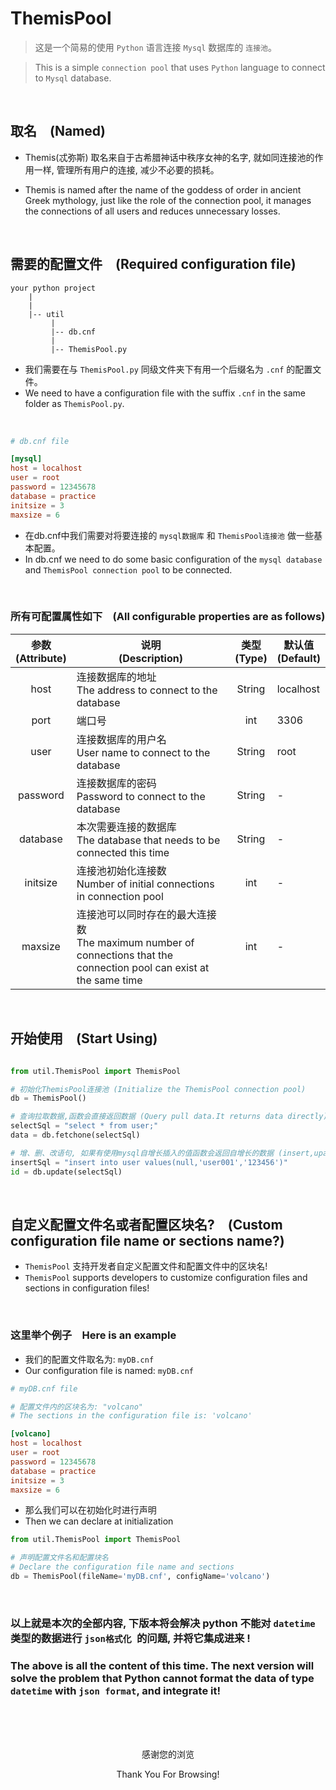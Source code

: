 # ThemisPool
> 这是一个简易的使用 `Python` 语言连接 `Mysql` 数据库的 `连接池`。

> This is a simple `connection pool` that uses `Python` language to connect to `Mysql` database.
<br>

## 取名&emsp;(Named)

- Themis(忒弥斯) 取名来自于古希腊神话中秩序女神的名字, 就如同连接池的作用一样, 管理所有用户的连接, 减少不必要的损耗。

- Themis is named after the name of the goddess of order in ancient Greek mythology, just like the role of the connection pool, it manages the connections of all users and reduces unnecessary losses.

<br>

## 需要的配置文件&emsp;(Required configuration file)
```
your python project
    |
    |
    |-- util
         |
         |-- db.cnf
         |
         |-- ThemisPool.py
```
- 我们需要在与 `ThemisPool.py` 同级文件夹下有用一个后缀名为 `.cnf` 的配置文件。
- We need to have a configuration file with the suffix `.cnf` in the same folder as `ThemisPool.py`.

<br>

```cnf
# db.cnf file

[mysql]
host = localhost
user = root
password = 12345678
database = practice
initsize = 3
maxsize = 6
```
- 在db.cnf中我们需要对将要连接的 `mysql数据库` 和 `ThemisPool连接池` 做一些基本配置。
- In db.cnf we need to do some basic configuration of the `mysql database` and `ThemisPool connection pool` to be connected.

<br>

### 所有可配置属性如下&emsp;(All configurable properties are as follows)
|参数<br>(Attribute)|说明<br>(Description)|类型<br>(Type)|默认值<br>(Default)|
|:-:|---|:-:|---|
|host|连接数据库的地址<br>The address to connect to the database|String|localhost|
| port | 端口号 | int | 3306 |
|user|连接数据库的用户名<br>User name to connect to the database|String|root|
|password|连接数据库的密码<br>Password to connect to the database|String|-|
|database|本次需要连接的数据库<br>The database that needs to be connected this time|String|-|
|initsize|连接池初始化连接数<br>Number of initial connections in connection pool|int|-|
|maxsize|连接池可以同时存在的最大连接数<br>The maximum number of connections that the connection pool can exist at the same time|int|-|


<br>

## 开始使用&emsp;(Start Using)
```python

from util.ThemisPool import ThemisPool

# 初始化ThemisPool连接池 (Initialize the ThemisPool connection pool)
db = ThemisPool()

# 查询拉取数据,函数会直接返回数据 (Query pull data.It returns data directly)
selectSql = "select * from user;"
data = db.fetchone(selectSql)

# 增、删、改语句, 如果有使用mysql自增长插入的值函数会返回自增长的数据 (insert,upate delete and alter. If there is a value function inserted using mysql self-growth, it will return self-growth data)
insertSql = "insert into user values(null,'user001','123456')"
id = db.update(selectSql)


```

<br>

## 自定义配置文件名或者配置区块名?&emsp;(Custom configuration file name or sections name?)
- `ThemisPool` 支持开发者自定义配置文件和配置文件中的区块名!
- `ThemisPool` supports developers to customize configuration files and sections in configuration files!

<br>

### 这里举个例子&emsp;Here is an example

- 我们的配置文件取名为: `myDB.cnf`
- Our configuration file is named: `myDB.cnf`

```cnf
# myDB.cnf file

# 配置文件内的区块名为: "volcano"
# The sections in the configuration file is: 'volcano'

[volcano]
host = localhost
user = root
password = 12345678
database = practice
initsize = 3
maxsize = 6

```
- 那么我们可以在初始化时进行声明
- Then we can declare at initialization
```python
from util.ThemisPool import ThemisPool

# 声明配置文件名和配置块名 
# Declare the configuration file name and sections
db = ThemisPool(fileName='myDB.cnf', configName='volcano')

```

<br>

### 以上就是本次的全部内容, 下版本将会解决 python 不能对 `datetime` 类型的数据进行 `json格式化 `的问题, 并将它集成进来 !
### The above is all the content of this time. The next version will solve the problem that Python cannot format the data of type `datetime` with `json format`, and integrate it!

<br>
<br>
<br>

<p align="center">感谢您的浏览</p>
<p align="center">Thank You For Browsing!</p>
